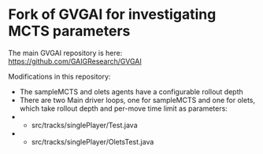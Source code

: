 Fork of GVGAI for investigating MCTS parameters
====

The main GVGAI repository is here: https://github.com/GAIGResearch/GVGAI

Modifications in this repository:

* The sampleMCTS and olets agents have a configurable rollout depth
* There are two Main driver loops, one for sampleMCTS and one for olets, which take rollout depth and per-move time limit as parameters:
* * src/tracks/singlePlayer/Test.java
* * src/tracks/singlePlayer/OletsTest.java
